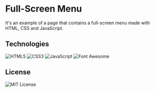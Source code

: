 # Full-Screen Menu 
It's an example of a page that contains a full-screen menu made with HTML, CSS and JavaScript.
## Technologies
![HTML5](https://img.shields.io/badge/HTML5-E34F26?style=for-the-badge&logo=html5&logoColor=white) ![CSS3](https://img.shields.io/badge/CSS3-1572B6?style=for-the-badge&logo=css3&logoColor=white) ![JavaScript](https://img.shields.io/badge/JavaScript-323330?style=for-the-badge&logo=javascript&logoColor=F7DF1E) ![Font Awesome](https://img.shields.io/badge/Font%20Awesome-v5.15.4-blue?style=for-the-badge)

## License
![MIT License](https://img.shields.io/github/license/ee-v/full-screen-menu?color=GREEN&style=for-the-badge)      	
